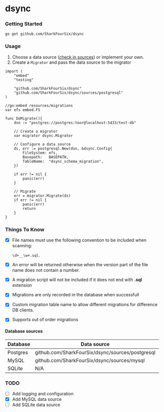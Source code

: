 # dsync

### Getting Started

```shell
go get github.com/SharkFourSix/dsync
```

### Usage

1. Choose a data source ([check in sources](/sources/)) or implement your own.
2. Create a `Migrator` and pass the data source to the migrator

```golang
import (
	"embed"
	"testing"

	"github.com/SharkFourSix/dsync"
	"github.com/SharkFourSix/dsync/sources/postgresql"
)

//go:embed resources/migrations
var efs embed.FS

func DoMigrate(){
    dsn := "postgres://postgres:toor@localhost:5433/test-db"
    
    // Create a migrator
    var migrator dsync.Migrator

    // Configure a data source
	ds, err := postgresql.New(dsn, &dsync.Config{
		FileSystem: efs,
		Basepath:   BASEPATH,
		TableName:  "dsync_schema_migration",
	})

	if err != nil {
        panic(err)
	}

    // Migrate
	err = migrator.Migrate(ds)
	if err != nil {
		panic(err)
		return
	}
}
```

### Things To Know

- [x] File names must use the following convention to be included when scanning:

  `\d+__\w+.sql`.

- [x] An error will be returned otherwise when the version part of the file name does not contain a number.
- [x] A migration script will not be included if it does not end with **.sql** extension
- [x] Migrations are only recorded in the database when successfull
- [x] Custom migration table name to allow different migrations for difference DB clients.
- [x] Supports out of order migrations

#### Database sources

| Database | Data source                                      | Status |
|----------|--------------------------------------------------|--------|
| Postgres | github.com/SharkFourSix/dsync/sources/postgresql | Done   |
| MySQL    | github.com/SharkFourSix/dsync/sources/mysql      | Done   |
| SQLite   | N/A                                              | TBD    |

### TODO

- [ ] Add logging and configuration
- [x] Add MySQL data source
- [ ] Add SQLite data source